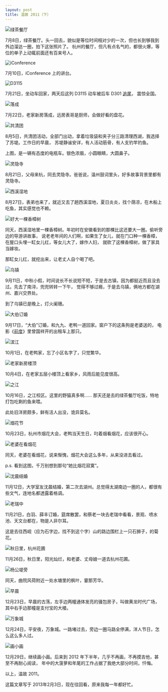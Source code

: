 ```yaml
---
layout: post
title: 温故 2011（下）
---
```


![绿茶餐厅](/assets/img/2011-recap-ii/0708-green-tea-restaurant.jpg)

7月8日，绿茶餐厅。头一回去，貌似是等位时间相对少的一次，但也长到够我到外边溜达一圈，拍下这张照片了。
杭州的餐厅，但凡有点名气的，都很火爆，等位的单子上动辄前面还有百来号人。

![iConference](/assets/img/2011-recap-ii/0710-iconf.jpg)

7月10日，iConference 上的讲台。

![D3115](/assets/img/2011-recap-ii/0721-d3115.jpg)

7月21日，坐动车回家，两天后这列 D3115 动车被后车 D301
[追尾](http://zh.wikipedia.org/wiki/2011%E5%B9%B4%E7%94%AC%E5%8F%B0%E6%B8%A9%E9%93%81%E8%B7%AF%E5%88%97%E8%BD%A6%E8%BF%BD%E5%B0%BE%E4%BA%8B%E6%95%85)，
震惊全国。

![落成](/assets/img/2011-recap-ii/0722-gala.jpg)

7月22日，老家新房落成，远房表哥是厨师，会做好看的盘花。

![共清团](/assets/img/2011-recap-ii/0805-clean-party.jpg)

8月5日，共清团活动，全部门出动，拿着垃圾袋和夹子分三路清理西湖，我选择了苏堤。工作日的早晨，
苏堤静谧安详，有人活动筋骨，有人支钓竿钓鱼。

上图，是一辆有态度的电瓶车。银色浓眉，小圆眼睛，大圆鼻子。

![灵隐寺](/assets/img/2011-recap-ii/0821-lingyin.jpg)

8月21日，父母来杭，同去灵隐寺。爸爸说，温州鼓词里头，好多故事背景里都有灵隐寺。

![西溪湿地](/assets/img/2011-recap-ii/0827-xixi-2.jpg)

8月27日，表弟也来了，就近又去了趟西溪湿地，夏日炎炎，找个荫凉，在木船上吃鱼，其实感觉也不赖。

![好大一棵香樟树](/assets/img/2011-recap-ii/0827-xixi.jpg)

同天，西溪湿地里一棵香樟树。年初时在安徽看到的那棵比这还要大一圈。偷听旁边的导游讲故事，
说老老年间的人们啊，如果生了女儿，就在门口种一棵香樟，在屋口头埋一缸女儿红，等女儿大了，嫁作人妇，
就砍了这棵香樟树，做了家具当嫁妆。

那缸女儿红，就挖出来，让老丈人自个喝了吧。

![乌镇](/assets/img/2011-recap-ii/0911-wuzhen.jpg)

9月11日，中秋小假，时间说长不长说短不短，于是去古镇，因为都挺近而且没去过。先去了南浔，兜兜转转一下午，
觉得不够过瘾，于是去乌镇，俩地方都在湖州、嘉兴交界处。

到了乌镇已是晚上，灯火阑珊。

![大伯订婚](/assets/img/2011-recap-ii/0917-zhuyong.jpg)

9月17日，“大伯”订婚，和九九、老鸭一道回家。窗户下的这条狗是老婆送的，
电影《[前度](http://movie.douban.com/subject/4709904/)》里曾国祥开的出租车上那只。

![滨江](/assets/img/2011-recap-ii/1001-binjiang.jpg)

10月1日，在老鸭家，忘了小区名字了，只觉繁华。

![老家新房楼顶](/assets/img/2011-recap-ii/1004-tianxiang.jpg)

10月4日，在老家五层小楼顶上看家乡，风雨后能见度很高。

![之江](/assets/img/2011-recap-ii/1016-zhijiang.jpg)

10月16日，之江校区。这里的野猫真多啊…… 那天还是去的绿茶餐厅吃饭，特地打包吃剩的鱼来喂。

此处旧洋房颇多，鲜有活人出没，诡异莫名。

![烟花节](/assets/img/2011-recap-ii/1023-firework2.jpg)

10月23日，杭州市烟花大会，老鸭当天生日，叼着烟看烟花，应该很开心。

![老婆在看烟花](/assets/img/2011-recap-ii/1023-firework.jpg)

同天，老婆在看烟花，说来惭愧，烟花大会这么多年，从来没进去看过。

p.s. 看到这图，千万别想到那句“她比烟花寂寞”。

![沈晨结婚](/assets/img/2011-recap-ii/1112-mushishi-wedding.jpg)

11月12日，大学室友沈晨结婚，第二次去湖州。总觉得太湖南边一圈的人，都很有些文气，连地名都透露着格调。

![老瑞中](/assets/img/2011-recap-ii/1121-ruizhong.jpg)

11月21日，白羽、薛丰订婚，筵席散罢，和蔡老一块去老瑞中看看，景观、喷水池、天文台都在，物是人非尔耳。

这是去往西岘（应为石字边，找不到这个字）山的路边围栏上一只石狮子，的菊花。

![秋日里，杭州花圃](/assets/img/2011-recap-ii/1126-hangzhou-parterre-2.jpg)

11月26日，秋日里，阳光灿烂，和老婆、丈母娘一道去杭州花圃。

![杨公堤旁](/assets/img/2011-recap-ii/1126-hangzhou-parterre.jpg)

同天，曲院风荷附近一处水塘里的枫叶，霎那芳华。

![早晨](/assets/img/2011-recap-ii/1223-gudang.jpg)

12月23日，早晨的古荡，左手边两幢通体发亮的骚包房子，叫做黄龙时代广场，其中右手边那幢是支付宝的大楼。

![万象城](/assets/img/2011-recap-ii/1224-mix-city.jpg)

12月24日，平安夜，万象城。一路堵过去，旁边一圈马路全停满，洋人节日，怎么这么多人过。

![画小画](/assets/img/2011-recap-ii/1228-drawing.jpg)

12月29日，继续画小画。后来到 2012 年下半年，几乎不再画，不再摸吉他，甚至不再耐心阅读，
年中的大菠萝和年尾的工作占据了我绝大部分时间，忏悔。

以上，温故 2011。

这篇文章写于 2013年2月3日，现在往回看，原来我每一年都好忙。